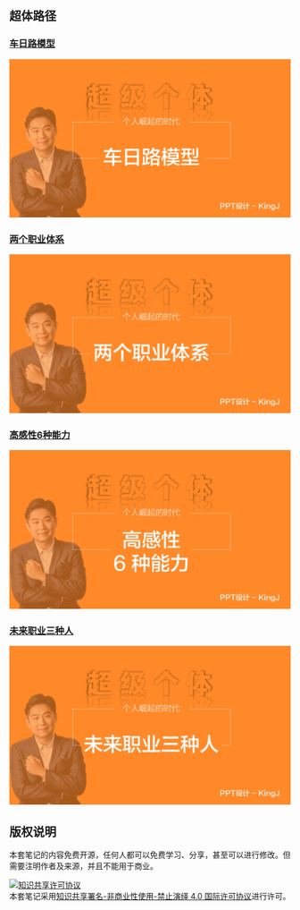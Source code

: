 ## 超体路径

### [车日路模型](./01-车日路模型)

![](车日路模型.png)

### [两个职业体系](./02-两个职业体系)

![](两个职业体系.png)

### [高感性6种能力](./03-高感性6种能力)

![](高感性6种能力.png)

### [未来职业三种人](./04-未来职业三种人)

![](未来职业三种人.png)

## 版权说明

本套笔记的内容免费开源，任何人都可以免费学习、分享，甚至可以进行修改。但需要注明作者及来源，并且不能用于商业。

<a rel="license" href="http://creativecommons.org/licenses/by-nc-nd/4.0/"><img alt="知识共享许可协议" style="border-width:0" src="https://i.creativecommons.org/l/by-nc-nd/4.0/88x31.png" /></a><br />本套笔记采用<a rel="license" href="http://creativecommons.org/licenses/by-nc-nd/4.0/">知识共享署名-非商业性使用-禁止演绎 4.0 国际许可协议</a>进行许可。